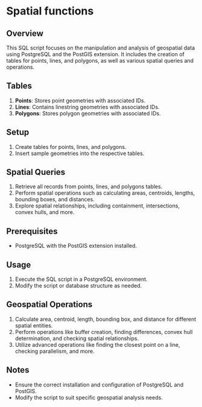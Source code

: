 # Spatial functions

## Overview
This SQL script focuses on the manipulation and analysis of geospatial data using PostgreSQL and the PostGIS extension.
It includes the creation of tables for points, lines, and polygons, as well as various spatial queries and operations.

## Tables
1. **Points**: Stores point geometries with associated IDs.
2. **Lines**: Contains linestring geometries with associated IDs.
3. **Polygons**: Stores polygon geometries with associated IDs.

## Setup
1. Create tables for points, lines, and polygons.
2. Insert sample geometries into the respective tables.

## Spatial Queries
1. Retrieve all records from points, lines, and polygons tables.
2. Perform spatial operations such as calculating areas, centroids, lengths, bounding boxes, and distances.
3. Explore spatial relationships, including containment, intersections, convex hulls, and more.

## Prerequisites
- PostgreSQL with the PostGIS extension installed.

## Usage
1. Execute the SQL script in a PostgreSQL environment.
2. Modify the script or database structure as needed.

## Geospatial Operations
1. Calculate area, centroid, length, bounding box, and distance for different spatial entities.
2. Perform operations like buffer creation, finding differences, convex hull determination, and checking spatial relationships.
3. Utilize advanced operations like finding the closest point on a line, checking parallelism, and more.

## Notes
- Ensure the correct installation and configuration of PostgreSQL and PostGIS.
- Modify the script to suit specific geospatial analysis needs.

